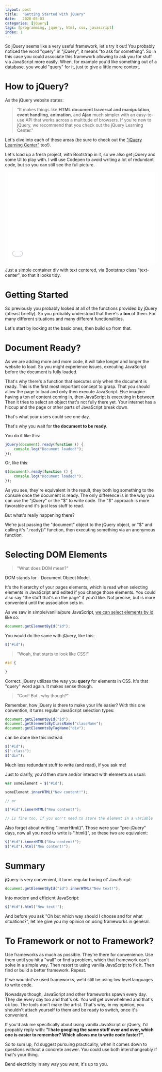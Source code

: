 ```yaml
---
layout: post
title:  "Getting Started with jQuery"
date:   2020-05-03
categories: [jQuery]
tags: [programming, jquery, html, css, javascript]
index: 1
---
```


So jQuery seems like a very useful framework, let's try it out! You probably noticed the word "query" in "jQuery", it means "to ask for something". So in this case you could associate this framework allowing to ask you for stuff via JavaScript more easily. When, for example you'd like something out of a database, you would "query" for it, just to give a little more context.

# How to jQuery?

As the jQuery website states: 

>"It makes things like **HTML document traversal and manipulation**, **event handling**, **animation**, and **Ajax** much simpler with an easy-to-use API that works across a multitude of browsers. If you're new to jQuery, we recommend that you check out the jQuery Learning Center."

Let's dive into each of these areas (be sure to check out the ["jQuery Learning Center"](https://learn.jquery.com/) too!).

Let's load up a fresh project, with Bootstrap in it, so we also get jQuery and some UI to play with. I will use Codepen to avoid writing a lot of redundant code, but so you can still see the full picture.

<iframe width="100%" height="300" src="//jsfiddle.net/itshazy/7ytr3bpL/embedded/html,result/dark/" allowfullscreen="allowfullscreen" allowpaymentrequest frameborder="0"></iframe>

Just a simple container div with text centered, via Bootstrap class "text-center", so that it looks tidy.

# Getting Started

So previously you probably looked at all of the functions provided by jQuery (atleast briefly). So you probably understood that there's a **ton** of them. For many different situations and many different functionalities. 

Let's start by looking at the basic ones, then build up from that. 

# Document Ready?

As we are adding more and more code, it will take longer and longer the website to load. So you might experience issues, executing JavaScript before the document is fully loaded.

That's why there's a function that executes only when the document is ready. This is the first most important concept to grasp. That you should allow the page to load and only then execute JavaScript. Else imagine having a ton of content coming in, then JavaScript is executing in between. Then it tries to select an object that's not fully there yet. Your internet has a hiccup and the page or other parts of JavaScript break down. 

That's what your users could see one day. 

That's why you wait for **the document to be ready**.

You do it like this:

```javascript
jQuery(document).ready(function () {
    console.log("Document loaded!");
});
```

Or, like this:

```javascript
$(document).ready(function () {
    console.log("Document loaded!");
});
```

As you see, they're equivalent in the result, they both log something to the console once the document is ready. The only difference is in the way you can use the "jQuery" or the "$" to write code. The "$" approach is more favorable and it's just less stuff to read. 

But what's really happening there?

We're just passing the "document" object to the jQuery object, or "$" and calling it's ".ready()" function, then executing something via an anonymous function. 

# Selecting DOM Elements

>"What does DOM mean?"

DOM stands for - Document Object Model.

It's the hierarchy of your pages elements, which is read when selecting elements in JavaScript and edited if you change those elements. You could also say "the stuff that's on the page" if you'd like. Not precise, but is more convenient until the association sets in.

As we saw in simple/vanilla/pure JavaScript, [we can select elements by id](https://developer.mozilla.org/en-US/docs/Web/API/Document/getElementById) like so:

```javascript
document.getElementById("id");
```
You would do the same with jQuery, like this:

```javascript
$("#id");
```

>"Woah, that starts to look like CSS!"

```css
#id {

}
```

Correct. jQuery utilizes the way you **query** for elements in CSS. It's that "query" word again. It makes sense though. 

>"Cool! But.. why though?"

Remember, how jQuery is there to make your life easier? With this one convention, it turns regular JavaScript selection types:

```javascript
document.getElementById("id");
document.getElementsByClassName("className");
document.getElementsByTagName("div");
```

can be done like this instead:

```javascript
$("#id");
$(".class");
$("div");
```

Much less redundant stuff to write (and read), if you ask me!

Just to clarify, you'd then store and/or interact with elements as usual:

```javascript
var someElement = $("#id");

someElement.innerHTML("New content!");

// or

$("#id").innerHTML("New content!");

// is fine too, if you don't need to store the element in a variable
```

Also forget about writing ".innerHtml()". Those were your "pre-jQuery" days, now all you need to write is ".html()", so these two are equivalent:

```javascript
$("#id").innerHTML("New content!");
$("#id").html("New content!");
```

# Summary

jQuery is very convenient, it turns regular boring ol' JavaScript:

```javascript
document.getElementById("id").innerHTML("New text!");
```

Into modern and efficient JavaScript:

```javascript
$("#id").html("New text!");
```

And before you ask "Oh but which way should I choose and for what situations?", let me give you my opinion on using frameworks in general.

# To Framework or not to Framework?

Use frameworks as much as possible. They're there for convenience. Use them until you hit a "wall" or find a problem, which that framework can't solve in a simple way. Then resort to using vanilla JavaScript to fix it. Then find or build a better framework. Repeat.

If we wouldnt've used frameworks, we'd still be using low level languages to write code.

Nowadays though, JavaScript and other frameworks spawn every day. They die every day too and that's ok. You will get overwhelmed and that's ok too. The tools don't make the artist. That's why, in my opinion, you shouldn't attach yourself to them and be ready to switch, once it's convenient.

If you'd ask me specifically about using vanilla JavaScript or jQuery, I'd propably reply with: **"I hate googling the same stuff over and over, which one is easier to remember? Which allows me to write code faster?"**.

So to sum up, I'd suggest pursuing practicality, when it comes down to questions without a concrete answer. You could use both interchangeably if that's your thing. 

Bend electricity in any way you want, it's up to you.












